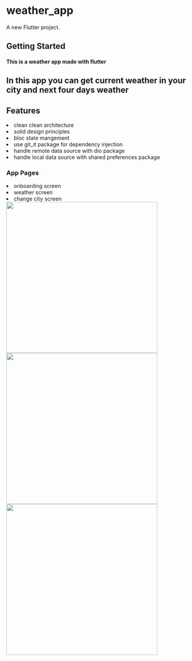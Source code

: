 # weather_app

A new Flutter project.

## Getting Started

#### This is a weather app made with flutter 

## In this app you can get current weather in your city and next four days weather 

## Features

<li/>clean clean architecture
<li/>solid design principles
<li/>bloc state mangement
<li>use git_it package for dependency injection
<li>handle remote data source with dio package
<li>handle local data source with shared preferences package


### App Pages
  
<li>onboarding screen
<li>weather screen
<li>change city screen

<div>
  <img src="https://user-images.githubusercontent.com/32137323/190085555-fb88d663-5555-4963-98b2-d04a89ff597b.jpg" width="400">
  <img src="https://user-images.githubusercontent.com/32137323/190085555-fb88d663-5555-4963-98b2-d04a89ff597b.jpg"  width="400">
  <img src="https://user-images.githubusercontent.com/32137323/190085555-fb88d663-5555-4963-98b2-d04a89ff597b.jpg"  width="400">

  </div>
